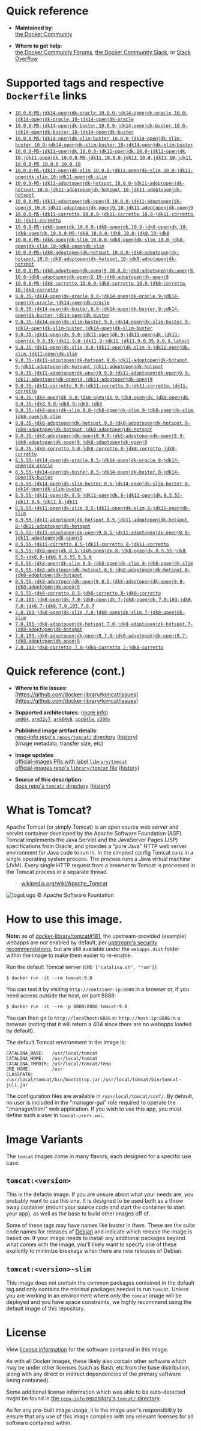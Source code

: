 <!--

********************************************************************************

WARNING:

    DO NOT EDIT "tomcat/README.md"

    IT IS AUTO-GENERATED

    (from the other files in "tomcat/" combined with a set of templates)

********************************************************************************

-->

# Quick reference

-	**Maintained by**:  
	[the Docker Community](https://github.com/docker-library/tomcat)

-	**Where to get help**:  
	[the Docker Community Forums](https://forums.docker.com/), [the Docker Community Slack](http://dockr.ly/slack), or [Stack Overflow](https://stackoverflow.com/search?tab=newest&q=docker)

# Supported tags and respective `Dockerfile` links

-	[`10.0.0-M5-jdk14-openjdk-oracle`, `10.0.0-jdk14-openjdk-oracle`, `10.0-jdk14-openjdk-oracle`, `10-jdk14-openjdk-oracle`](https://github.com/docker-library/tomcat/blob/d2f3c19c20ca845c517ae5956d4d6a88531e220b/10.0/jdk14/openjdk-oracle/Dockerfile)
-	[`10.0.0-M5-jdk14-openjdk-buster`, `10.0.0-jdk14-openjdk-buster`, `10.0-jdk14-openjdk-buster`, `10-jdk14-openjdk-buster`](https://github.com/docker-library/tomcat/blob/d2f3c19c20ca845c517ae5956d4d6a88531e220b/10.0/jdk14/openjdk-buster/Dockerfile)
-	[`10.0.0-M5-jdk14-openjdk-slim-buster`, `10.0.0-jdk14-openjdk-slim-buster`, `10.0-jdk14-openjdk-slim-buster`, `10-jdk14-openjdk-slim-buster`](https://github.com/docker-library/tomcat/blob/d2f3c19c20ca845c517ae5956d4d6a88531e220b/10.0/jdk14/openjdk-slim-buster/Dockerfile)
-	[`10.0.0-M5-jdk11-openjdk`, `10.0.0-jdk11-openjdk`, `10.0-jdk11-openjdk`, `10-jdk11-openjdk`, `10.0.0-M5-jdk11`, `10.0.0-jdk11`, `10.0-jdk11`, `10-jdk11`, `10.0.0-M5`, `10.0.0`, `10.0`, `10`](https://github.com/docker-library/tomcat/blob/d2f3c19c20ca845c517ae5956d4d6a88531e220b/10.0/jdk11/openjdk/Dockerfile)
-	[`10.0.0-M5-jdk11-openjdk-slim`, `10.0.0-jdk11-openjdk-slim`, `10.0-jdk11-openjdk-slim`, `10-jdk11-openjdk-slim`](https://github.com/docker-library/tomcat/blob/d2f3c19c20ca845c517ae5956d4d6a88531e220b/10.0/jdk11/openjdk-slim/Dockerfile)
-	[`10.0.0-M5-jdk11-adoptopenjdk-hotspot`, `10.0.0-jdk11-adoptopenjdk-hotspot`, `10.0-jdk11-adoptopenjdk-hotspot`, `10-jdk11-adoptopenjdk-hotspot`](https://github.com/docker-library/tomcat/blob/d2f3c19c20ca845c517ae5956d4d6a88531e220b/10.0/jdk11/adoptopenjdk-hotspot/Dockerfile)
-	[`10.0.0-M5-jdk11-adoptopenjdk-openj9`, `10.0.0-jdk11-adoptopenjdk-openj9`, `10.0-jdk11-adoptopenjdk-openj9`, `10-jdk11-adoptopenjdk-openj9`](https://github.com/docker-library/tomcat/blob/d2f3c19c20ca845c517ae5956d4d6a88531e220b/10.0/jdk11/adoptopenjdk-openj9/Dockerfile)
-	[`10.0.0-M5-jdk11-corretto`, `10.0.0-jdk11-corretto`, `10.0-jdk11-corretto`, `10-jdk11-corretto`](https://github.com/docker-library/tomcat/blob/d2f3c19c20ca845c517ae5956d4d6a88531e220b/10.0/jdk11/corretto/Dockerfile)
-	[`10.0.0-M5-jdk8-openjdk`, `10.0.0-jdk8-openjdk`, `10.0-jdk8-openjdk`, `10-jdk8-openjdk`, `10.0.0-M5-jdk8`, `10.0.0-jdk8`, `10.0-jdk8`, `10-jdk8`](https://github.com/docker-library/tomcat/blob/d2f3c19c20ca845c517ae5956d4d6a88531e220b/10.0/jdk8/openjdk/Dockerfile)
-	[`10.0.0-M5-jdk8-openjdk-slim`, `10.0.0-jdk8-openjdk-slim`, `10.0-jdk8-openjdk-slim`, `10-jdk8-openjdk-slim`](https://github.com/docker-library/tomcat/blob/d2f3c19c20ca845c517ae5956d4d6a88531e220b/10.0/jdk8/openjdk-slim/Dockerfile)
-	[`10.0.0-M5-jdk8-adoptopenjdk-hotspot`, `10.0.0-jdk8-adoptopenjdk-hotspot`, `10.0-jdk8-adoptopenjdk-hotspot`, `10-jdk8-adoptopenjdk-hotspot`](https://github.com/docker-library/tomcat/blob/d2f3c19c20ca845c517ae5956d4d6a88531e220b/10.0/jdk8/adoptopenjdk-hotspot/Dockerfile)
-	[`10.0.0-M5-jdk8-adoptopenjdk-openj9`, `10.0.0-jdk8-adoptopenjdk-openj9`, `10.0-jdk8-adoptopenjdk-openj9`, `10-jdk8-adoptopenjdk-openj9`](https://github.com/docker-library/tomcat/blob/d2f3c19c20ca845c517ae5956d4d6a88531e220b/10.0/jdk8/adoptopenjdk-openj9/Dockerfile)
-	[`10.0.0-M5-jdk8-corretto`, `10.0.0-jdk8-corretto`, `10.0-jdk8-corretto`, `10-jdk8-corretto`](https://github.com/docker-library/tomcat/blob/d2f3c19c20ca845c517ae5956d4d6a88531e220b/10.0/jdk8/corretto/Dockerfile)
-	[`9.0.35-jdk14-openjdk-oracle`, `9.0-jdk14-openjdk-oracle`, `9-jdk14-openjdk-oracle`, `jdk14-openjdk-oracle`](https://github.com/docker-library/tomcat/blob/d2f3c19c20ca845c517ae5956d4d6a88531e220b/9.0/jdk14/openjdk-oracle/Dockerfile)
-	[`9.0.35-jdk14-openjdk-buster`, `9.0-jdk14-openjdk-buster`, `9-jdk14-openjdk-buster`, `jdk14-openjdk-buster`](https://github.com/docker-library/tomcat/blob/d2f3c19c20ca845c517ae5956d4d6a88531e220b/9.0/jdk14/openjdk-buster/Dockerfile)
-	[`9.0.35-jdk14-openjdk-slim-buster`, `9.0-jdk14-openjdk-slim-buster`, `9-jdk14-openjdk-slim-buster`, `jdk14-openjdk-slim-buster`](https://github.com/docker-library/tomcat/blob/d2f3c19c20ca845c517ae5956d4d6a88531e220b/9.0/jdk14/openjdk-slim-buster/Dockerfile)
-	[`9.0.35-jdk11-openjdk`, `9.0-jdk11-openjdk`, `9-jdk11-openjdk`, `jdk11-openjdk`, `9.0.35-jdk11`, `9.0-jdk11`, `9-jdk11`, `jdk11`, `9.0.35`, `9.0`, `9`, `latest`](https://github.com/docker-library/tomcat/blob/d2f3c19c20ca845c517ae5956d4d6a88531e220b/9.0/jdk11/openjdk/Dockerfile)
-	[`9.0.35-jdk11-openjdk-slim`, `9.0-jdk11-openjdk-slim`, `9-jdk11-openjdk-slim`, `jdk11-openjdk-slim`](https://github.com/docker-library/tomcat/blob/d2f3c19c20ca845c517ae5956d4d6a88531e220b/9.0/jdk11/openjdk-slim/Dockerfile)
-	[`9.0.35-jdk11-adoptopenjdk-hotspot`, `9.0-jdk11-adoptopenjdk-hotspot`, `9-jdk11-adoptopenjdk-hotspot`, `jdk11-adoptopenjdk-hotspot`](https://github.com/docker-library/tomcat/blob/d2f3c19c20ca845c517ae5956d4d6a88531e220b/9.0/jdk11/adoptopenjdk-hotspot/Dockerfile)
-	[`9.0.35-jdk11-adoptopenjdk-openj9`, `9.0-jdk11-adoptopenjdk-openj9`, `9-jdk11-adoptopenjdk-openj9`, `jdk11-adoptopenjdk-openj9`](https://github.com/docker-library/tomcat/blob/d2f3c19c20ca845c517ae5956d4d6a88531e220b/9.0/jdk11/adoptopenjdk-openj9/Dockerfile)
-	[`9.0.35-jdk11-corretto`, `9.0-jdk11-corretto`, `9-jdk11-corretto`, `jdk11-corretto`](https://github.com/docker-library/tomcat/blob/d2f3c19c20ca845c517ae5956d4d6a88531e220b/9.0/jdk11/corretto/Dockerfile)
-	[`9.0.35-jdk8-openjdk`, `9.0-jdk8-openjdk`, `9-jdk8-openjdk`, `jdk8-openjdk`, `9.0.35-jdk8`, `9.0-jdk8`, `9-jdk8`, `jdk8`](https://github.com/docker-library/tomcat/blob/d2f3c19c20ca845c517ae5956d4d6a88531e220b/9.0/jdk8/openjdk/Dockerfile)
-	[`9.0.35-jdk8-openjdk-slim`, `9.0-jdk8-openjdk-slim`, `9-jdk8-openjdk-slim`, `jdk8-openjdk-slim`](https://github.com/docker-library/tomcat/blob/d2f3c19c20ca845c517ae5956d4d6a88531e220b/9.0/jdk8/openjdk-slim/Dockerfile)
-	[`9.0.35-jdk8-adoptopenjdk-hotspot`, `9.0-jdk8-adoptopenjdk-hotspot`, `9-jdk8-adoptopenjdk-hotspot`, `jdk8-adoptopenjdk-hotspot`](https://github.com/docker-library/tomcat/blob/d2f3c19c20ca845c517ae5956d4d6a88531e220b/9.0/jdk8/adoptopenjdk-hotspot/Dockerfile)
-	[`9.0.35-jdk8-adoptopenjdk-openj9`, `9.0-jdk8-adoptopenjdk-openj9`, `9-jdk8-adoptopenjdk-openj9`, `jdk8-adoptopenjdk-openj9`](https://github.com/docker-library/tomcat/blob/d2f3c19c20ca845c517ae5956d4d6a88531e220b/9.0/jdk8/adoptopenjdk-openj9/Dockerfile)
-	[`9.0.35-jdk8-corretto`, `9.0-jdk8-corretto`, `9-jdk8-corretto`, `jdk8-corretto`](https://github.com/docker-library/tomcat/blob/d2f3c19c20ca845c517ae5956d4d6a88531e220b/9.0/jdk8/corretto/Dockerfile)
-	[`8.5.55-jdk14-openjdk-oracle`, `8.5-jdk14-openjdk-oracle`, `8-jdk14-openjdk-oracle`](https://github.com/docker-library/tomcat/blob/d2f3c19c20ca845c517ae5956d4d6a88531e220b/8.5/jdk14/openjdk-oracle/Dockerfile)
-	[`8.5.55-jdk14-openjdk-buster`, `8.5-jdk14-openjdk-buster`, `8-jdk14-openjdk-buster`](https://github.com/docker-library/tomcat/blob/d2f3c19c20ca845c517ae5956d4d6a88531e220b/8.5/jdk14/openjdk-buster/Dockerfile)
-	[`8.5.55-jdk14-openjdk-slim-buster`, `8.5-jdk14-openjdk-slim-buster`, `8-jdk14-openjdk-slim-buster`](https://github.com/docker-library/tomcat/blob/d2f3c19c20ca845c517ae5956d4d6a88531e220b/8.5/jdk14/openjdk-slim-buster/Dockerfile)
-	[`8.5.55-jdk11-openjdk`, `8.5-jdk11-openjdk`, `8-jdk11-openjdk`, `8.5.55-jdk11`, `8.5-jdk11`, `8-jdk11`](https://github.com/docker-library/tomcat/blob/d2f3c19c20ca845c517ae5956d4d6a88531e220b/8.5/jdk11/openjdk/Dockerfile)
-	[`8.5.55-jdk11-openjdk-slim`, `8.5-jdk11-openjdk-slim`, `8-jdk11-openjdk-slim`](https://github.com/docker-library/tomcat/blob/d2f3c19c20ca845c517ae5956d4d6a88531e220b/8.5/jdk11/openjdk-slim/Dockerfile)
-	[`8.5.55-jdk11-adoptopenjdk-hotspot`, `8.5-jdk11-adoptopenjdk-hotspot`, `8-jdk11-adoptopenjdk-hotspot`](https://github.com/docker-library/tomcat/blob/d2f3c19c20ca845c517ae5956d4d6a88531e220b/8.5/jdk11/adoptopenjdk-hotspot/Dockerfile)
-	[`8.5.55-jdk11-adoptopenjdk-openj9`, `8.5-jdk11-adoptopenjdk-openj9`, `8-jdk11-adoptopenjdk-openj9`](https://github.com/docker-library/tomcat/blob/d2f3c19c20ca845c517ae5956d4d6a88531e220b/8.5/jdk11/adoptopenjdk-openj9/Dockerfile)
-	[`8.5.55-jdk11-corretto`, `8.5-jdk11-corretto`, `8-jdk11-corretto`](https://github.com/docker-library/tomcat/blob/d2f3c19c20ca845c517ae5956d4d6a88531e220b/8.5/jdk11/corretto/Dockerfile)
-	[`8.5.55-jdk8-openjdk`, `8.5-jdk8-openjdk`, `8-jdk8-openjdk`, `8.5.55-jdk8`, `8.5-jdk8`, `8-jdk8`, `8.5.55`, `8.5`, `8`](https://github.com/docker-library/tomcat/blob/d2f3c19c20ca845c517ae5956d4d6a88531e220b/8.5/jdk8/openjdk/Dockerfile)
-	[`8.5.55-jdk8-openjdk-slim`, `8.5-jdk8-openjdk-slim`, `8-jdk8-openjdk-slim`](https://github.com/docker-library/tomcat/blob/d2f3c19c20ca845c517ae5956d4d6a88531e220b/8.5/jdk8/openjdk-slim/Dockerfile)
-	[`8.5.55-jdk8-adoptopenjdk-hotspot`, `8.5-jdk8-adoptopenjdk-hotspot`, `8-jdk8-adoptopenjdk-hotspot`](https://github.com/docker-library/tomcat/blob/d2f3c19c20ca845c517ae5956d4d6a88531e220b/8.5/jdk8/adoptopenjdk-hotspot/Dockerfile)
-	[`8.5.55-jdk8-adoptopenjdk-openj9`, `8.5-jdk8-adoptopenjdk-openj9`, `8-jdk8-adoptopenjdk-openj9`](https://github.com/docker-library/tomcat/blob/d2f3c19c20ca845c517ae5956d4d6a88531e220b/8.5/jdk8/adoptopenjdk-openj9/Dockerfile)
-	[`8.5.55-jdk8-corretto`, `8.5-jdk8-corretto`, `8-jdk8-corretto`](https://github.com/docker-library/tomcat/blob/d2f3c19c20ca845c517ae5956d4d6a88531e220b/8.5/jdk8/corretto/Dockerfile)
-	[`7.0.103-jdk8-openjdk`, `7.0-jdk8-openjdk`, `7-jdk8-openjdk`, `7.0.103-jdk8`, `7.0-jdk8`, `7-jdk8`, `7.0.103`, `7.0`, `7`](https://github.com/docker-library/tomcat/blob/d2f3c19c20ca845c517ae5956d4d6a88531e220b/7/jdk8/openjdk/Dockerfile)
-	[`7.0.103-jdk8-openjdk-slim`, `7.0-jdk8-openjdk-slim`, `7-jdk8-openjdk-slim`](https://github.com/docker-library/tomcat/blob/d2f3c19c20ca845c517ae5956d4d6a88531e220b/7/jdk8/openjdk-slim/Dockerfile)
-	[`7.0.103-jdk8-adoptopenjdk-hotspot`, `7.0-jdk8-adoptopenjdk-hotspot`, `7-jdk8-adoptopenjdk-hotspot`](https://github.com/docker-library/tomcat/blob/d2f3c19c20ca845c517ae5956d4d6a88531e220b/7/jdk8/adoptopenjdk-hotspot/Dockerfile)
-	[`7.0.103-jdk8-adoptopenjdk-openj9`, `7.0-jdk8-adoptopenjdk-openj9`, `7-jdk8-adoptopenjdk-openj9`](https://github.com/docker-library/tomcat/blob/d2f3c19c20ca845c517ae5956d4d6a88531e220b/7/jdk8/adoptopenjdk-openj9/Dockerfile)
-	[`7.0.103-jdk8-corretto`, `7.0-jdk8-corretto`, `7-jdk8-corretto`](https://github.com/docker-library/tomcat/blob/d2f3c19c20ca845c517ae5956d4d6a88531e220b/7/jdk8/corretto/Dockerfile)

# Quick reference (cont.)

-	**Where to file issues**:  
	[https://github.com/docker-library/tomcat/issues](https://github.com/docker-library/tomcat/issues)

-	**Supported architectures**: ([more info](https://github.com/docker-library/official-images#architectures-other-than-amd64))  
	[`amd64`](https://hub.docker.com/r/amd64/tomcat/), [`arm32v7`](https://hub.docker.com/r/arm32v7/tomcat/), [`arm64v8`](https://hub.docker.com/r/arm64v8/tomcat/), [`ppc64le`](https://hub.docker.com/r/ppc64le/tomcat/), [`s390x`](https://hub.docker.com/r/s390x/tomcat/)

-	**Published image artifact details**:  
	[repo-info repo's `repos/tomcat/` directory](https://github.com/docker-library/repo-info/blob/master/repos/tomcat) ([history](https://github.com/docker-library/repo-info/commits/master/repos/tomcat))  
	(image metadata, transfer size, etc)

-	**Image updates**:  
	[official-images PRs with label `library/tomcat`](https://github.com/docker-library/official-images/pulls?q=label%3Alibrary%2Ftomcat)  
	[official-images repo's `library/tomcat` file](https://github.com/docker-library/official-images/blob/master/library/tomcat) ([history](https://github.com/docker-library/official-images/commits/master/library/tomcat))

-	**Source of this description**:  
	[docs repo's `tomcat/` directory](https://github.com/docker-library/docs/tree/master/tomcat) ([history](https://github.com/docker-library/docs/commits/master/tomcat))

# What is Tomcat?

Apache Tomcat (or simply Tomcat) is an open source web server and servlet container developed by the Apache Software Foundation (ASF). Tomcat implements the Java Servlet and the JavaServer Pages (JSP) specifications from Oracle, and provides a "pure Java" HTTP web server environment for Java code to run in. In the simplest config Tomcat runs in a single operating system process. The process runs a Java virtual machine (JVM). Every single HTTP request from a browser to Tomcat is processed in the Tomcat process in a separate thread.

> [wikipedia.org/wiki/Apache_Tomcat](https://en.wikipedia.org/wiki/Apache_Tomcat)

![logo](https://raw.githubusercontent.com/docker-library/docs/8e31eb93a02d504d0cfe1da435aa31b377fc627d/tomcat/logo.png)Logo &copy; Apache Software Fountation

# How to use this image.

**Note:** as of [docker-library/tomcat#181](https://github.com/docker-library/tomcat/pull/181), the upstream-provided (example) webapps are *not* enabled by default, per [upstream's security recommendations](https://tomcat.apache.org/tomcat-9.0-doc/security-howto.html#Default_web_applications), but are still available under the `webapps.dist` folder within the image to make them easier to re-enable.

Run the default Tomcat server (`CMD ["catalina.sh", "run"]`):

```console
$ docker run -it --rm tomcat:9.0
```

You can test it by visiting `http://container-ip:8080` in a browser or, if you need access outside the host, on port 8888:

```console
$ docker run -it --rm -p 8888:8080 tomcat:9.0
```

You can then go to `http://localhost:8888` or `http://host-ip:8888` in a browser (noting that it will return a 404 since there are no webapps loaded by default).

The default Tomcat environment in the image is:

	CATALINA_BASE:   /usr/local/tomcat
	CATALINA_HOME:   /usr/local/tomcat
	CATALINA_TMPDIR: /usr/local/tomcat/temp
	JRE_HOME:        /usr
	CLASSPATH:       /usr/local/tomcat/bin/bootstrap.jar:/usr/local/tomcat/bin/tomcat-juli.jar

The configuration files are available in `/usr/local/tomcat/conf/`. By default, no user is included in the "manager-gui" role required to operate the "/manager/html" web application. If you wish to use this app, you must define such a user in `tomcat-users.xml`.

# Image Variants

The `tomcat` images come in many flavors, each designed for a specific use case.

## `tomcat:<version>`

This is the defacto image. If you are unsure about what your needs are, you probably want to use this one. It is designed to be used both as a throw away container (mount your source code and start the container to start your app), as well as the base to build other images off of.

Some of these tags may have names like buster in them. These are the suite code names for releases of [Debian](https://wiki.debian.org/DebianReleases) and indicate which release the image is based on. If your image needs to install any additional packages beyond what comes with the image, you'll likely want to specify one of these explicitly to minimize breakage when there are new releases of Debian.

## `tomcat:<version>-slim`

This image does not contain the common packages contained in the default tag and only contains the minimal packages needed to run `tomcat`. Unless you are working in an environment where *only* the `tomcat` image will be deployed and you have space constraints, we highly recommend using the default image of this repository.

# License

View [license information](https://www.apache.org/licenses/LICENSE-2.0) for the software contained in this image.

As with all Docker images, these likely also contain other software which may be under other licenses (such as Bash, etc from the base distribution, along with any direct or indirect dependencies of the primary software being contained).

Some additional license information which was able to be auto-detected might be found in [the `repo-info` repository's `tomcat/` directory](https://github.com/docker-library/repo-info/tree/master/repos/tomcat).

As for any pre-built image usage, it is the image user's responsibility to ensure that any use of this image complies with any relevant licenses for all software contained within.
